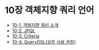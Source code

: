 # 10장 객체지향 쿼리 언어   
- [10-1. 객체지향 쿼리 소개](10-1.%EA%B0%9D%EC%B2%B4%EC%A7%80%ED%96%A5%20%EC%BF%BC%EB%A6%AC%20%EC%86%8C%EA%B0%9C.md)
- [10-2. JPQL](10-2.JPQL.md)
- [10-3. Criteria](10-3.Criteria.md)
- [10-4. QueryDSL(실무 사용 권장)](10-4.QueryDSL.md)